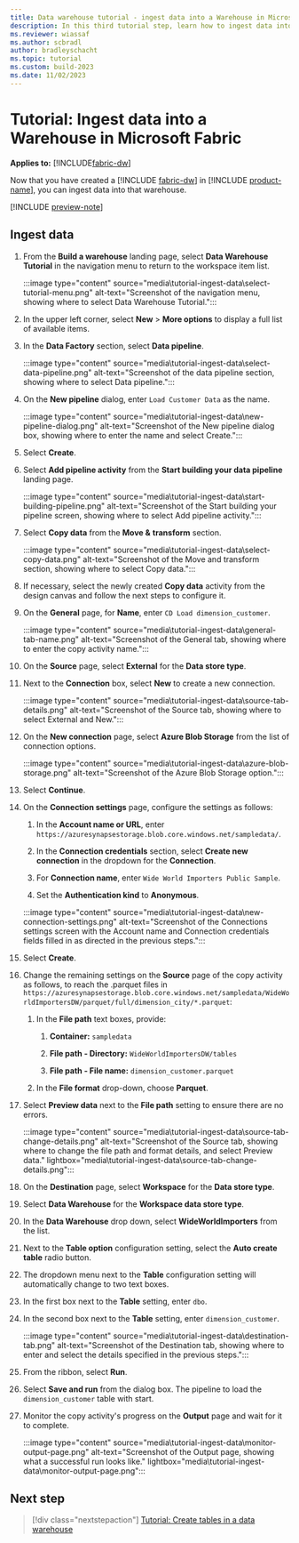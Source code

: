 ```yaml
---
title: Data warehouse tutorial - ingest data into a Warehouse in Microsoft Fabric
description: In this third tutorial step, learn how to ingest data into the warehouse you created in the last step.
ms.reviewer: wiassaf
ms.author: scbradl
author: bradleyschacht
ms.topic: tutorial
ms.custom: build-2023
ms.date: 11/02/2023
---
```


# Tutorial: Ingest data into a Warehouse in Microsoft Fabric

**Applies to:** [!INCLUDE[fabric-dw](includes/applies-to-version/fabric-dw.md)]

Now that you have created a [!INCLUDE [fabric-dw](includes/fabric-dw.md)] in [!INCLUDE [product-name](../includes/product-name.md)], you can ingest data into that warehouse.

[!INCLUDE [preview-note](../includes/preview-note.md)]

## Ingest data

1. From the **Build a warehouse** landing page, select **Data Warehouse Tutorial** in the navigation menu to return to the workspace item list.

   :::image type="content" source="media\tutorial-ingest-data\select-tutorial-menu.png" alt-text="Screenshot of the navigation menu, showing where to select Data Warehouse Tutorial.":::

1. In the upper left corner, select **New** > **More options** to display a full list of available items.

1. In the **Data Factory** section, select **Data pipeline**.

   :::image type="content" source="media\tutorial-ingest-data\select-data-pipeline.png" alt-text="Screenshot of the data pipeline section, showing where to select Data pipeline.":::

1. On the **New pipeline** dialog, enter `Load Customer Data` as the name.

   :::image type="content" source="media\tutorial-ingest-data\new-pipeline-dialog.png" alt-text="Screenshot of the New pipeline dialog box, showing where to enter the name and select Create.":::

1. Select **Create**.

1. Select **Add pipeline activity** from the **Start building your data pipeline** landing page.

   :::image type="content" source="media\tutorial-ingest-data\start-building-pipeline.png" alt-text="Screenshot of the Start building your pipeline screen, showing where to select Add pipeline activity.":::

1. Select **Copy data** from the **Move &** **transform** section.

   :::image type="content" source="media\tutorial-ingest-data\select-copy-data.png" alt-text="Screenshot of the Move and transform section, showing where to select Copy data.":::

1. If necessary, select the newly created **Copy data** activity from the design canvas and follow the next steps to configure it.

1. On the **General** page, for **Name**, enter `CD Load dimension_customer`.

   :::image type="content" source="media\tutorial-ingest-data\general-tab-name.png" alt-text="Screenshot of the General tab, showing where to enter the copy activity name.":::

1. On the **Source** page, select **External** for the **Data store type**.

1. Next to the **Connection** box, select **New** to create a new connection.

   :::image type="content" source="media\tutorial-ingest-data\source-tab-details.png" alt-text="Screenshot of the Source tab, showing where to select External and New.":::

1. On the **New connection** page, select **Azure Blob Storage** from the list of connection options.

   :::image type="content" source="media\tutorial-ingest-data\azure-blob-storage.png" alt-text="Screenshot of the Azure Blob Storage option.":::

1. Select **Continue**.

1. On the **Connection settings** page, configure the settings as follows:

   1. In the **Account name or URL**, enter `https://azuresynapsestorage.blob.core.windows.net/sampledata/`.

   1. In the **Connection credentials** section, select **Create new connection** in the dropdown for the **Connection**.

   1. For **Connection name**, enter `Wide World Importers Public Sample`.

   1. Set the **Authentication kind** to **Anonymous**.

   :::image type="content" source="media\tutorial-ingest-data\new-connection-settings.png" alt-text="Screenshot of the Connections settings screen with the Account name and Connection credentials fields filled in as directed in the previous steps.":::

1. Select **Create**.

1. Change the remaining settings on the **Source** page of the copy activity as follows, to reach the .parquet files in `https://azuresynapsestorage.blob.core.windows.net/sampledata/WideWorldImportersDW/parquet/full/dimension_city/*.parquet`:

   1. In the **File path** text boxes, provide:

       1. **Container:** `sampledata`

       1. **File path - Directory:** `WideWorldImportersDW/tables`

       1. **File path - File name:** `dimension_customer.parquet`

   1. In the **File format** drop-down, choose **Parquet**.

1. Select **Preview data** next to the **File path** setting to ensure there are no errors.

   :::image type="content" source="media\tutorial-ingest-data\source-tab-change-details.png" alt-text="Screenshot of the Source tab, showing where to change the file path and format details, and select Preview data." lightbox="media\tutorial-ingest-data\source-tab-change-details.png":::

1. On the **Destination** page, select **Workspace** for the **Data store type**.

1. Select **Data Warehouse** for the **Workspace data store type**.

1. In the **Data Warehouse** drop down, select **WideWorldImporters** from the list.

1. Next to the **Table option** configuration setting, select the **Auto create table** radio button.

1. The dropdown menu next to the **Table** configuration setting will automatically change to two text boxes.

1. In the first box next to the **Table** setting, enter `dbo`.

1. In the second box next to the **Table** setting, enter `dimension_customer`.

   :::image type="content" source="media\tutorial-ingest-data\destination-tab.png" alt-text="Screenshot of the Destination tab, showing where to enter and select the details specified in the previous steps.":::

1. From the ribbon, select **Run**.

1. Select **Save and run** from the dialog box. The pipeline to load the `dimension_customer` table with start.

1. Monitor the copy activity's progress on the **Output** page and wait for it to complete.

   :::image type="content" source="media\tutorial-ingest-data\monitor-output-page.png" alt-text="Screenshot of the Output page, showing what a successful run looks like." lightbox="media\tutorial-ingest-data\monitor-output-page.png":::

## Next step

> [!div class="nextstepaction"]
> [Tutorial: Create tables in a data warehouse](tutorial-create-tables.md)
